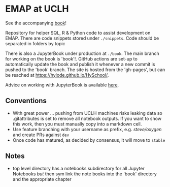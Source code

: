 # EMAP at UCLH

See the accompanying [book](https://hylode.github.io/HySchool/)!

Repository for helper SQL, R & Python code to assist development on EMAP.
There are code snippets stored under `./snippets`.
Code should be separated in folders by topic

There is also a JupyterBook under production at `./book`. The main branch for working on the book is 'book'!. GitHub actions are set-up to automatically update the book and publish it whenever a new commit is pushed to the 'book' branch. The site is hosted from the 'gh-pages', but can be reached at https://hylode.github.io/HySchool/.

Advice on working with JupyterBook is available [here](https://jupyterbook.org/intro.html).

## Conventions
- With great power ... pushing from UCLH machines risks leaking data so .gitattributes is set to remove all notebook outputs. If you want to show this work, then you must manually copy into a markdown cell.
- Use feature branching with your username as prefix, e.g. *steve/oxygen* and create PRs against `dev`
- Once code has matured, as decided by consensus, it will move to `stable`

## Notes
- top level directory has a notebooks subdirectory for all Jupyter Notebooks _but_ then sym link the note books into the 'book' directory and the appropriate chapter